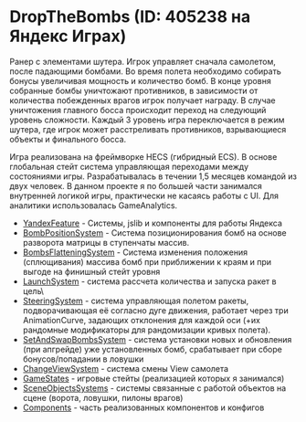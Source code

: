 # DropTheBombs (ID: 405238 на Яндекс Играх)

Ранер с элементами шутера. Игрок управляет сначала самолетом, после падающими бомбами. Во время полета необходимо собирать бонусы увеличивая мощность и количество бомб. В конце уровня собранные бомбы уничтожают противников, в зависимости от количества побежденных
врагов игрок получает награду. В случае уничтожения главного босса происходит переход на следующий уровень сложности. Каждый 3 уровень игра переключается в режим шутера, где игрок может расстреливать противников, взрывающиеся объекты и финального босса.

Игра реализована на фреймворке HECS (гибридный ECS). В основе глобальная стейт система управляющая переходами между состояниями игры. Разрабатывалась в течении 1,5 месяцев командой из двух человек. В данном проекте я по большей части занимался внутренней логикой игры, практически не касаясь работы с UI. Для аналитики использовалась GameAnalytics.

- [YandexFeature](Features/YandexSystem) - Системы, jslib и компоненты для работы Яндекса
- [BombPositionSystem](Systems/Bombs/BombsPositionSystem.cs) - Система позиционирования бомб на основе разворота матрицы в ступенчаты массив.
- [BombsFlatteningSystem](Systems/Bombs/BombsFlatteningSystem.cs) - Система изменения положения (сплющивания) массива бомб при приближении к краям и при выгоде на финишный стейт уровня
- [LaunchSystem](Systems/Bombs/LaunchBombsSystem.cs) - система рассчета количества и запуска ракет в цель\
- [SteeringSystem](Systems/Bombs/BombSteeringSystem.cs) - система управляющая полетом ракеты, подворачивающая её согласно дуге движения, работает через три AnimationCurve, задающих отклонения для каждой оси (+их рандомные модификаторы для рандомизации кривых полета).
- [SetAndSwapBombsSystem](Systems/Bombs/BombsSetAndSwapSystem.cs) - система установки новых и обновления (при апгрейде) уже установленных бомб, срабатывает при сборе бонусов/попадании в ловушки
- [ChangeViewSystem](Systems/Plane/ChangePlaneViewSystem.cs) - система смены View самолета
- [GameStates](Systems/GameStates) - игровые стейты (реализацией которых я занимался)
- [SceneObjectsSystems](Systems/SceneObjects) - системы связанные с работой объектов на сцене (ворота, ловушки, пилоны врагов)
- [Components](Components) - часть реализованных компонентов и конфигов
